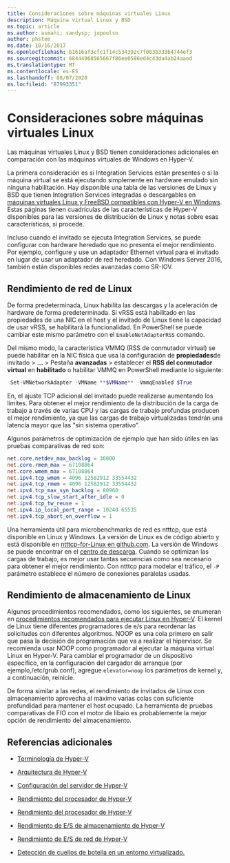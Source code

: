 ```yaml
---
title: Consideraciones sobre máquinas virtuales Linux
description: Máquina virtual Linux y BSD
ms.topic: article
ms.author: asmahi; sandysp; jopoulso
author: phstee
ms.date: 10/16/2017
ms.openlocfilehash: b1616af3cfc1f14c534392c7f083b333b4744ef3
ms.sourcegitcommit: 68444968565667f86ee0586ed4c43da4ab24aaed
ms.translationtype: MT
ms.contentlocale: es-ES
ms.lasthandoff: 08/07/2020
ms.locfileid: "87993351"
---
```

# <a name="linux-virtual-machine-considerations"></a>Consideraciones sobre máquinas virtuales Linux

Las máquinas virtuales Linux y BSD tienen consideraciones adicionales en comparación con las máquinas virtuales de Windows en Hyper-V.

La primera consideración es si Integration Services están presentes o si la máquina virtual se está ejecutando simplemente en hardware emulado sin ninguna habilitación. Hay disponible una tabla de las versiones de Linux y BSD que tienen Integration Services integradas o descargables en [máquinas virtuales Linux y FreeBSD compatibles con Hyper-V en Windows](../../../../virtualization/hyper-v/supported-linux-and-freebsd-virtual-machines-for-hyper-v-on-windows.md). Estas páginas tienen cuadrículas de las características de Hyper-V disponibles para las versiones de distribución de Linux y notas sobre esas características, si procede.

Incluso cuando el invitado se ejecuta Integration Services, se puede configurar con hardware heredado que no presenta el mejor rendimiento. Por ejemplo, configure y use un adaptador Ethernet virtual para el invitado en lugar de usar un adaptador de red heredado. Con Windows Server 2016, también están disponibles redes avanzadas como SR-IOV.

## <a name="linux-network-performance"></a>Rendimiento de red de Linux

De forma predeterminada, Linux habilita las descargas y la aceleración de hardware de forma predeterminada. Si vRSS está habilitado en las propiedades de una NIC en el host y el invitado de Linux tiene la capacidad de usar vRSS, se habilitará la funcionalidad. En PowerShell se puede cambiar este mismo parámetro con el `EnableNetAdapterRSS` comando.

Del mismo modo, la característica VMMQ (RSS de conmutador virtual) se puede habilitar en la NIC física que usa la configuración de **propiedades**de invitado  >  **...**  >  Pestaña **avanzadas** > establecer el **RSS del conmutador virtual** en **habilitado** o habilitar VMMQ en PowerShell mediante lo siguiente:

```PowerShell
 Set-VMNetworkAdapter -VMName **$VMName** -VmmqEnabled $True
 ```

En, el ajuste TCP adicional del invitado puede realizarse aumentando los límites. Para obtener el mejor rendimiento de la distribución de la carga de trabajo a través de varias CPU y las cargas de trabajo profundas producen el mejor rendimiento, ya que las cargas de trabajo virtualizadas tendrán una latencia mayor que las "sin sistema operativo".

Algunos parámetros de optimización de ejemplo que han sido útiles en las pruebas comparativas de red son:

```PowerShell
net.core.netdev_max_backlog = 30000
net.core.rmem_max = 67108864
net.core.wmem_max = 67108864
net.ipv4.tcp_wmem = 4096 12582912 33554432
net.ipv4.tcp_rmem = 4096 12582912 33554432
net.ipv4.tcp_max_syn_backlog = 80960
net.ipv4.tcp_slow_start_after_idle = 0
net.ipv4.tcp_tw_reuse = 1
net.ipv4.ip_local_port_range = 10240 65535
net.ipv4.tcp_abort_on_overflow = 1
```

Una herramienta útil para microbenchmarks de red es ntttcp, que está disponible en Linux y Windows. La versión de Linux es de código abierto y está disponible en [ntttcp-for-Linux en github.com](https://github.com/Microsoft/ntttcp-for-linux). La versión de Windows se puede encontrar en el [centro de descarga](https://gallery.technet.microsoft.com/NTttcp-Version-528-Now-f8b12769). Cuando se optimizan las cargas de trabajo, es mejor usar tantas secuencias como sea necesario para obtener el mejor rendimiento. Con ntttcp para modelar el tráfico, el `-P` parámetro establece el número de conexiones paralelas usadas.

## <a name="linux-storage-performance"></a>Rendimiento de almacenamiento de Linux

Algunos procedimientos recomendados, como los siguientes, se enumeran en [procedimientos recomendados para ejecutar Linux en Hyper-V](../../../../virtualization/hyper-v/best-practices-for-running-linux-on-hyper-v.md). El kernel de Linux tiene diferentes programadores de e/s para reordenar las solicitudes con diferentes algoritmos. NOOP es una cola primero en salir que pasa la decisión de programación que va a realizar el hipervisor. Se recomienda usar NOOP como programador al ejecutar la máquina virtual Linux en Hyper-V. Para cambiar el programador de un dispositivo específico, en la configuración del cargador de arranque (por ejemplo,/etc/grub.conf), agregue `elevator=noop` los parámetros de kernel y, a continuación, reinicie.

De forma similar a las redes, el rendimiento de invitados de Linux con almacenamiento aprovecha al máximo varias colas con suficiente profundidad para mantener el host ocupado. La herramienta de pruebas comparativas de FIO con el motor de libaio es probablemente la mejor opción de rendimiento del almacenamiento.

## <a name="additional-references"></a>Referencias adicionales

-   [Terminología de Hyper-V](terminology.md)

-   [Arquitectura de Hyper-V](architecture.md)

-   [Configuración del servidor de Hyper-V](configuration.md)

-   [Rendimiento del procesador de Hyper-V](processor-performance.md)

-   [Rendimiento del procesador de Hyper-V](memory-performance.md)

-   [Rendimiento de E/S de almacenamiento de Hyper-V](storage-io-performance.md)

-   [Rendimiento de E/S de red de Hyper-V](network-io-performance.md)

-   [Detección de cuellos de botella en un entorno virtualizado.](detecting-virtualized-environment-bottlenecks.md)
